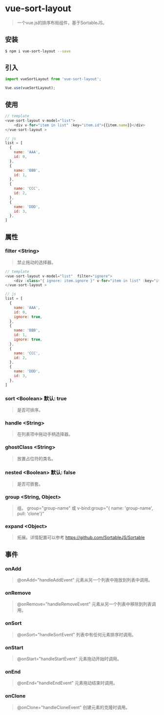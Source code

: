 # vue-sort-layout

> 一个vue.js的排序布局组件，基于SortableJS。


## 安装


```sh
$ npm i vue-sort-layout --save
```

## 引入

```js
import vueSortLayout from 'vue-sort-layout';

Vue.use(vueSortLayout);
```

## 使用

```js
// template
<vue-sort-layout v-model="list">
    <div v-for="item in list" :key="item.id">{{item.name}}</div>
</vue-sort-layout >                      
```

```js
// js
list = [
  {
    name: 'AAA',
    id: 0,
  },
  {
    name: 'BBB',
    id: 1,
  },
  {
    name: 'CCC',
    id: 2,
  },
  {
    name: 'DDD',
    id: 3,
  },
]                    
```

## 属性
### filter \<String>
> 禁止拖动的选择器。

```js
// template
<vue-sort-layout v-model="list"  filter="ignore">
    <div :class="{ ignore: item.ignore }" v-for="item in list" :key="item.id">{{item.name}}</div>
</vue-sort-layout >                      
```

```js
// js
list = [
  {
    name: 'AAA',
    id: 0,
    ignore: true,
  },
  {
    name: 'BBB',
    id: 1,
    ignore: true,
  },
  {
    name: 'CCC',
    id: 2,
  },
  {
    name: 'DDD',
    id: 3,
  },
]                    
```

### sort \<Boolean>  默认: true
> 是否可排序。

### handle \<String>
> 在列表项中拖动手柄选择器。

### ghostClass \<String>
> 放置占位符的类名。

### nested \<Boolean>  默认: false
> 是否可嵌套。

### group \<String, Object> 
> 组。 group="group-name" 或 v-bind:group="{ name: 'group-name', pull: 'clone'}"

### expand \<Object> 
> 拓展。详情配置可以参考 https://github.com/SortableJS/Sortable

## 事件

### onAdd 
> @onAdd="handleAddEvent"  元素从另一个列表中拖放到列表中调用。

### onRemove 
> @onRemove="handleRemoveEvent"  元素从另一个列表中移除到列表调用。

### onSort 
> @onSort="handleSortEvent"  列表中有任何元素排序时调用。

### onStart 
> @onStart="handleStartEvent"  元素拖动开始时调用。

### onEnd 
> @onEnd="handleEndEvent"  元素拖动结束时调用。

### onClone 
> @onClone="handleCloneEvent"  创建元素的克隆时调用。
